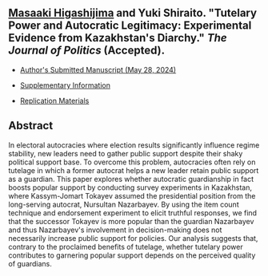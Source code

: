 ## [Masaaki Higashijima](https://masaakihigashijima.com/) and Yuki Shiraito. "Tutelary Power and Autocratic Legitimacy: Experimental Evidence from Kazakhstan's Diarchy." _The Journal of Politics_ (Accepted).

- [Author's Submitted Manuscript (May 28, 2024)](../files/tutelary.pdf)

- [Supplementary Information](../files/tutelary_si.pdf)

- [Replication Materials](https://doi.org/10.7910/DVN/SSVFMI)

## Abstract
In electoral autocracies where election results significantly influence regime stability, new leaders need to gather public support despite their shaky political support base. To overcome this problem, autocracies often rely on tutelage in which a former autocrat helps a new leader retain public support as a guardian. This paper explores whether autocratic guardianship in fact boosts popular support by conducting survey experiments in Kazakhstan, where Kassym-Jomart Tokayev assumed the presidential position from the long-serving autocrat, Nursultan Nazarbayev. By using the item count technique and endorsement experiment to elicit truthful responses, we find that the successor Tokayev is more popular than the guardian Nazarbayev and thus Nazarbayev's involvement in decision-making does not necessarily increase public support for policies. Our analysis suggests that, contrary to the proclaimed benefits of tutelage, whether tutelary power contributes to garnering popular support depends on the perceived quality of guardians.

